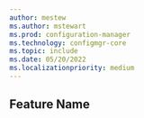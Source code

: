 ```yaml
---
author: mestew
ms.author: mstewart
ms.prod: configuration-manager
ms.technology: configmgr-core
ms.topic: include
ms.date: 05/20/2022
ms.localizationpriority: medium
---
```


## <a name="bkmk_anchor"></a> Feature Name
<!--CMADO#-->

